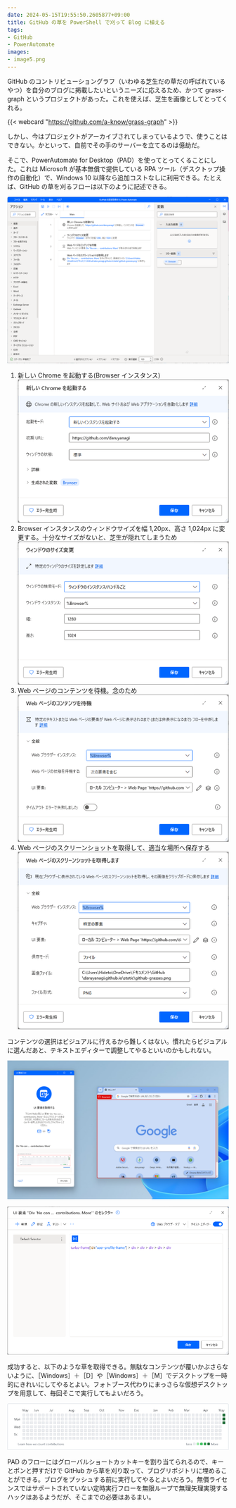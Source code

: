 ```yaml
---
date: 2024-05-15T19:55:50.2605877+09:00
title: GitHub の草を PowerShell で刈って Blog に植える
tags:
- GitHub
- PowerAutomate
images:
- image5.png
---
```


GitHub のコントリビューショングラフ（いわゆる芝生だの草だの呼ばれているやつ）を自分のブログに掲載したいというニーズに応えるため、かつて grass-graph というプロジェクトがあった。これを使えば、芝生を画像としてとってくれる。

{{< webcard "https://github.com/a-know/grass-graph" >}}

しかし、今はプロジェクトがアーカイブされてしまっているようで、使うことはできない。かといって、自前でその手のサーバーを立てるのは億劫だ。

そこで、PowerAutomate for Desktop（PAD）を使ってとってくることにした。これは Microsoft が基本無償で提供している RPA ツール（デスクトップ操作の自動化）で、Windows 10 以降なら追加コストなしに利用できる。たとえば、GitHub の草を刈るフローは以下のように記述できる。

![](image1.png)

1. 新しい Chrome を起動する(Browser インスタンス) ![](image2.png)
2. Browser インスタンスのウィンドウサイズを幅 1,20px、高さ 1,024px に変更する。十分なサイズがないと、芝生が隠れてしまうため ![](image3.png)
3. Web ページのコンテンツを待機。念のため ![](image4.png) 
4. Web ページのスクリーンショットを取得して、適当な場所へ保存する ![](image5.png)

コンテンツの選択はビジュアルに行えるから難しくはない。慣れたらビジュアルに選んだあと、テキストエディターで調整してやるといいのかもしれない。 

![](image6.png)

![](image7.png)

成功すると、以下のような草を取得できる。無駄なコンテンツが覆いかぶさらないように、［Windows］＋［D］や［Windows］＋［M］でデスクトップを一時的にきれいにしてやるとよい。フォトブース代わりにまっさらな仮想デスクトップを用意して、毎回そこで実行してもよいだろう。

![](/github-grasses.png)

PAD のフローにはグローバルショートカットキーを割り当てられるので、キーとポンと押すだけで GitHub から草を刈り取って、ブログリポジトリに埋めることができる。ブログをプッシュする前に実行してやるとよいだろう。無償ライセンスではサポートされていない定時実行フローを無限ループで無理矢理実現するハックはあるようだが、そこまでの必要はあるまい。